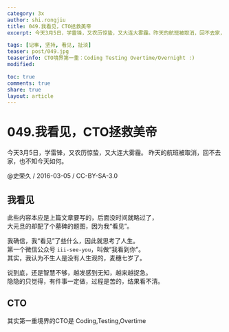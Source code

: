 ```yaml
---
category: 3x
author: shi.rongjiu
title: 049.我看见，CTO拯救美帝
excerpt: 今天3月5日，学雷锋，又农历惊蛰，又大连大雾霾。昨天的航班被取消，回不去家，也不知今天如何

tags: [记事, 坚持, 看见, 扯淡]
teaser: post/049.jpg
teaserinfo: CTO境界第一重：Coding Testing Overtime/Overnight :)
modified:

toc: true
comments: true
share: true
layout: article
---
```


# 049.我看见，CTO拯救美帝

今天3月5日，学雷锋，又农历惊蛰，又大连大雾霾。
昨天的航班被取消，回不去家，也不知今天如何。

@史荣久 / 2016-03-05 / CC-BY-SA-3.0

## 我看见

此些内容本应是上篇文章要写的，后面没时间就略过了，  
大元旦的却配了个墓碑的题图，因为我“看见”。

我确信，我“看见”了些什么，因此就思考了人生。  
第一个微信公众号 `iii-see-you`，叫做“我看到你”。  
其实，我认为不生人是没有人生观的，麦穗七岁了。

说到底，还是智慧不够，越发感到无知，越来越捉急。  
隐隐的只觉得，有件事一定做，过程是苦的，结果看不清。

## CTO

其实第一重境界的CTO是 Coding,Testing,Overtime  

